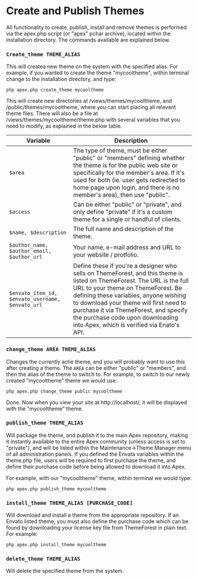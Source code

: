 
# Create and Publish Themes

All functionality to create, publish, install and remove themes is performed via the apex.php script (or "apex" pchar archive), located
within the installation directory.  The commands available are explained below.


### `Create_theme THEME_ALIAS`

This will createa  new theme on the system with the specified alias.  For example, if you wanted to create the
theme "mycooltheme", within terminal change to the installation directory, and type:

`php apex.php create_theme mycooltheme`

This will create new directories at /views/themes/mycooltheme, and /public/themes/mycooltheme, where you can start
placing all relevant theme files.  There will also be a file at /views/themes/mycooltheme/theme.php with several
variables that you need to modify, as explained in the below table.

Variable | Description 
------------- |------------- 
`$area` | The type of theme, must be either "public" or "members" defining whether the theme is for the public web site or specifically for the member's area.  If it's used for both (ie. user gets redirected to home page upon login, and there is no member's area), then use "public". 
`$access` | Can be either "public" or "private", and only define "private" if it's a custom theme for a single or handful of clients. 
`$name, $description` | The full name and description of the theme.
`$author_name, $author_email, $author_url` | Your name, e-mail address and URL to your website / protfolio.
`$envato_item_id, $envato_username, $envato_url` | Define these if you're a designer who sells on ThemeForest, and this theme is listed on ThemeForest. The URL is the full URL to your theme on ThemeForest.  Be defining these variables, anyone wishing to download your theme will first need to purchase it via ThemeForest, and specify the purchase code upon downloading into Apex, which is verified via Enato's API.


### `change_theme AREA THEME_ALIAS`

Changes the currently actie theme, and you will probably want to use this after creating a theme.  The `AREA`
can be either "public" or "members", and then the alias of the theme to switch to.  For example, to switch to
our newly created "mycooltheme" theme we would use:

`php apex.php change_theme public mycooltheme`

Done.  Now when you view your site at http://localhost/, it will be displayed with the "mycooltheme" theme.


### `publish_theme THEME_ALIAS`

Will package the theme, and publish it to the main Apex repository, making it instantly available to the
entire Apex community (unless access is set to "private"), and will be listed within the Maintenance->Theme
Manager menu of all administration panels.  If you defined the Envata variables within the theme.php file,
users will be required to first purchase the theme, and define their purchase code before being allowed to
download it into Apex.

For example, with our "mycooltheme" theme, within terminal we would type:

`php apex.php publish_theme mycooltheme`


### `install_theme THEME_ALIAS [PURCHASE_CODE]`

Will download and install a theme from the appropriate repository.  If an Envato listed theme, you must also
define the purchase code which can be found by downloading your license key file from ThemeForest in plain
text.  For example:

`php apex.php install_theme mycooltheme`


### `delete_theme THEME_ALIAS`

Will delete the specified theme from the system.




